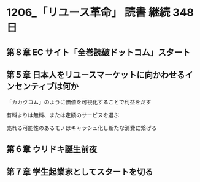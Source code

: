 # 1206\_「リユース革命」 読書 継続 348 日

## 第８章 EC サイト「全巻読破ドットコム」スタート

## 第５章 日本人をリユースマーケットに向かわせるインセンティブは何か

「カカクコム」のように価値を可視化することで利益をだす

有料よりは無料、または定額のサービスを選ぶ

売れる可能性のあるモノはキャッシュ化し新たな消費に繋げる

## 第６章 ウリドキ誕生前夜

## 第７章 学生起業家としてスタートを切る
